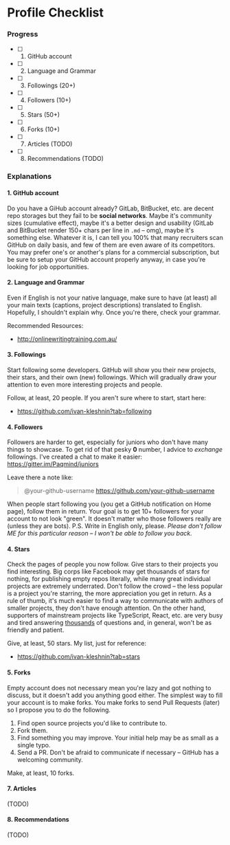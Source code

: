 # Profile Checklist

### Progress

* [ ] 1. GitHub account
* [ ] 2. Language and Grammar
* [ ] 3. Followings (20+)
* [ ] 4. Followers (10+) 
* [ ] 5. Stars (50+)
* [ ] 6. Forks (10+)
* [ ] 7. Articles (TODO)
* [ ] 8. Recommendations (TODO)

### Explanations

#### 1. GitHub account

Do you have a GiHub account already? GitLab, BitBucket, etc. are decent repo storages but they fail to be 
**social networks**. Maybe it's community sizes (cumulative effect), maybe it's a better design and usability (GitLab and BitBucket render 150+ chars per line in `.md` – omg), maybe it's something else. Whatever it is, I can tell you 100% that many recruiters scan GitHub on daily basis, and few of them are even aware of its competitors. You may prefer one's or another's plans for a commercial subscription, but be sure to setup your GitHub account properly anyway, in case you're looking for job opportunities.

#### 2. Language and Grammar

Even if English is not your native language, make sure to have (at least) all your main texts (captions, project descriptions) 
translated to English. Hopefully, I shouldn't explain why. Once you're there, check your grammar.

Recommended Resources:
* http://onlinewritingtraining.com.au/

#### 3. Followings

Start following some developers. GitHub will show you their new projects, their stars, and their own (new) followings.
Which will gradually draw your attention to even more interesting projects and people.

Follow, at least, 20 people. If you aren't sure where to start, start here:
* https://github.com/ivan-kleshnin?tab=following

#### 4. Followers

Followers are harder to get, especially for juniors who don't have many things to showcase. 
To get rid of that pesky **0** number, I advice to *exchange* followings. I've created a chat
to make it easier: https://gitter.im/Paqmind/juniors

Leave there a note like:

> @your-github-username
> https://github.com/your-github-username

When people start following you (you get a GitHub notification on Home page), follow them in return. Your goal is to get 10+ followers for your account to not look "green". It doesn't matter who those followers really are (unless they are bots). P.S. Write in English only, please. *Please don't follow ME for this particular reason – I won't be able to follow you back.*

#### 4. Stars

Check the pages of people you now follow. Give stars to their projects you find interesting. Big corps like
Facebook may get thousands of stars for nothing, for publishing empty repos literally, while many great individual
projects are extremely underrated. Don't follow the crowd – the less popular is a project you're starring, the more
appreciation you get in return. As a rule of thumb, it's much easier to find a way to communicate with authors of 
smaller projects, they don't have enough attention. On the other hand, supporters of mainstream projects like TypeScript, React, etc. 
are very busy and tired answering [thousands](https://github.com/Microsoft/TypeScript/issues) of questions and, in general,
won't be as friendly and patient.

Give, at least, 50 stars. My list, just for reference:
* https://github.com/ivan-kleshnin?tab=stars

#### 5. Forks

Empty account does not necessary mean you're lazy and got nothing to discuss, but it doesn't add you anything good either.
The simplest way to fill your account is to make forks. You make forks to send Pull Requests (later) so I propose you to 
do the following.

1. Find open source projects you'd like to contribute to.
2. Fork them.
3. Find something you may improve. Your initial help may be as small as a single typo.
4. Send a PR. Don't be afraid to communicate if necessary – GitHub has a welcoming community.

Make, at least, 10 forks.

#### 7. Articles 

(TODO)

#### 8. Recommendations 

(TODO)

